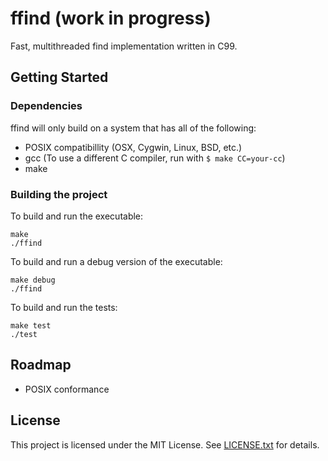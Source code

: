 # ffind (work in progress)
Fast, multithreaded find implementation written in C99.

## Getting Started

### Dependencies
ffind will only build on a system that has all of the following:
* POSIX compatibillity (OSX, Cygwin, Linux, BSD, etc.)
* gcc (To use a different C compiler, run with `$ make CC=your-cc`)
* make

### Building the project

To build and run the executable:
```shell
make
./ffind
```

To build and run a debug version of the executable:
```shell
make debug
./ffind
```

To build and run the tests:
```shell
make test
./test
```

## Roadmap
* POSIX conformance

## License
This project is licensed under the MIT License. See [LICENSE.txt](LICENSE.txt) for details.
